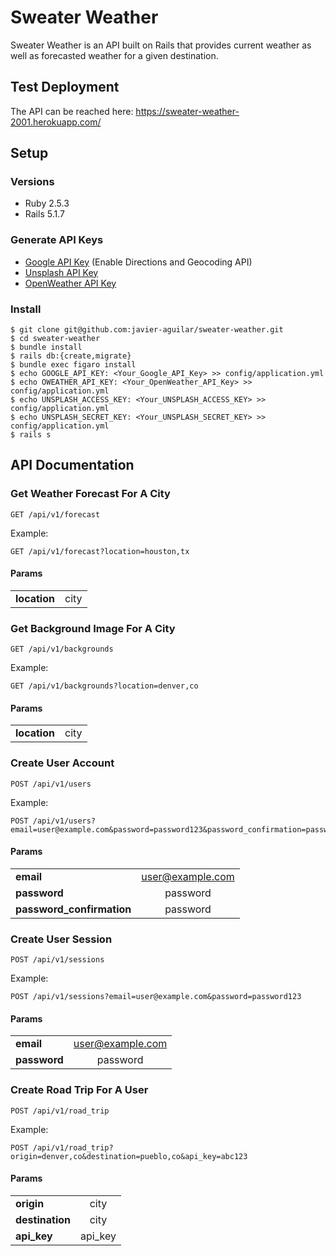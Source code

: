 # Sweater Weather
Sweater Weather is an API built on Rails that provides current weather as well as forecasted weather for a given destination. 

## Test Deployment
The API can be reached here: https://sweater-weather-2001.herokuapp.com/

## Setup 
### Versions
- Ruby 2.5.3
- Rails 5.1.7

### Generate API Keys
- [Google API Key](https://developers.google.com/maps/documentation/directions/get-api-key) (Enable Directions and Geocoding API)
- [Unsplash API Key](https://unsplash.com/developers)
- [OpenWeather API Key](https://openweathermap.org/api)

### Install
```shell
$ git clone git@github.com:javier-aguilar/sweater-weather.git
$ cd sweater-weather
$ bundle install
$ rails db:{create,migrate}
$ bundle exec figaro install
$ echo GOOGLE_API_KEY: <Your_Google_API_Key> >> config/application.yml
$ echo OWEATHER_API_KEY: <Your_OpenWeather_API_Key> >> config/application.yml
$ echo UNSPLASH_ACCESS_KEY: <Your_UNSPLASH_ACCESS_KEY> >> config/application.yml
$ echo UNSPLASH_SECRET_KEY: <Your_UNSPLASH_SECRET_KEY> >> config/application.yml
$ rails s
```

## API Documentation

### Get Weather Forecast For A City
```shell
GET /api/v1/forecast
```
Example:
```shell
GET /api/v1/forecast?location=houston,tx
```
#### Params
|         |            |
| ------------- |:-------------:|
| **location**     | city |


### Get Background Image For A City
```shell
GET /api/v1/backgrounds
```
Example:
```shell
GET /api/v1/backgrounds?location=denver,co
```
#### Params
|         |            |
| ------------- |:-------------:|
| **location**     | city |


### Create User Account
```shell
POST /api/v1/users
```
Example:
```
POST /api/v1/users?email=user@example.com&password=password123&password_confirmation=password123
```
#### Params
|         |            |
| ------------- |:-------------:|
| **email**     | user@example.com |
| **password**      | password        |
| **password_confirmation** | password        |

### Create User Session
```shell
POST /api/v1/sessions
```
Example:
```
POST /api/v1/sessions?email=user@example.com&password=password123
```
#### Params
|         |            |
| ------------- |:-------------:|
| **email**     | user@example.com |
| **password**      | password        |

### Create Road Trip For A User
```shell
POST /api/v1/road_trip
```
Example:
```
POST /api/v1/road_trip?origin=denver,co&destination=pueblo,co&api_key=abc123
```
#### Params
|         |            |
| ------------- |:-------------:|
| **origin**     | city |
| **destination**      | city        |
| **api_key** | api_key        |
